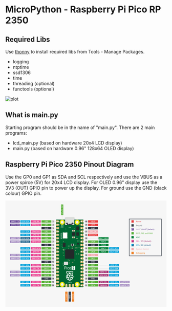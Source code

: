 # MicroPython - Raspberry Pi Pico RP 2350
## Required Libs
Use [thonny](https://thonny.org/) to install required libs from Tools - Manage Packages.

- logging
- ntptime
- ssd1306
- time
- threading (optional)
- functools (optional)

![plot](./docs/Screenshot%202024-12-23%20at%201.59.01%E2%80%AFPM.png)

## What is main.py
Starting program should be in the name of "main.py". There are 2 main programs:

- lcd_main.py (based on hardware 20x4 LCD display)
- main.py (based on hardware 0.96" 128x64 OLED display)

## Raspberry Pi Pico 2350 Pinout Diagram

Use the GP0 and GP1 as SDA and SCL respectively and use the VBUS as a power spirce (5V) for 20x4 LCD display.
For OLED 0.96" display use the 3V3 (OUT) GPIO pin to power up the display.
For ground use the GND (black colour) GPIO pin.

![plot](./docs/pico-2-r4-pinout.svg)


